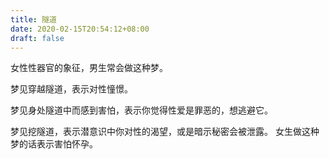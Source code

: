 ```yaml
---
title: 隧道
date: 2020-02-15T20:54:12+08:00
draft: false
---
```


女性性器官的象征，男生常会做这种梦。


梦见穿越隧道，表示对性憧憬。


梦见身处隧道中而感到害怕，表示你觉得性爱是罪恶的，想逃避它。


梦见挖隧道，表示潜意识中你对性的渴望，或是暗示秘密会被泄露。
女生做这种梦的话表示害怕怀孕。
